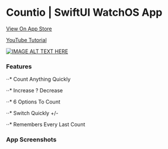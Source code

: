 # Countio | SwiftUI WatchOS App

[View On App Store](https://apps.apple.com/in/app/countio/id1510104828)

[YouTube Tutorial](https://youtu.be/EWuTnjmEnHM)

[![IMAGE ALT TEXT HERE](http://img.youtube.com/vi/YOUTUBE_VIDEO_ID_HERE/0.jpg)](https://youtu.be/BBnCv3G8VgY)

### Features
⋅⋅* Count Anything Quickly

⋅⋅* Increase ? Decrease

⋅⋅* 6 Options To Count

⋅⋅* Switch Quickly +/-

⋅⋅* Remembers Every Last Count

### App Screenshots
